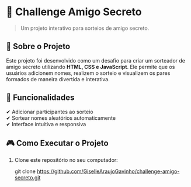 # 🎁 Challenge Amigo Secreto

> Um projeto interativo para sorteios de amigo secreto.

## 📖 Sobre o Projeto

Este projeto foi desenvolvido como um desafio para criar um sorteador de amigo secreto utilizando **HTML, CSS e JavaScript**. Ele permite que os usuários adicionem nomes, realizem o sorteio e visualizem os pares formados de maneira divertida e interativa.

## 🚀 Funcionalidades

✔ Adicionar participantes ao sorteio  
✔ Sortear nomes aleatórios automaticamente  
✔ Interface intuitiva e responsiva  
 
## 🎮 Como Executar o Projeto

1. Clone este repositório no seu computador:
   
   git clone https://github.com/GiselleAraujoGavinho/challenge-amigo-secreto.git
